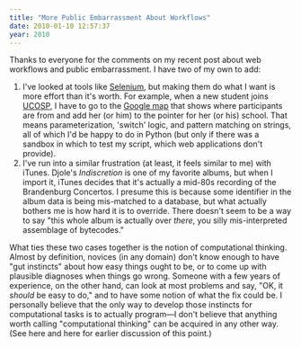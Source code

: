 ```yaml
---
title: "More Public Embarrassment About Workflows"
date: 2010-01-10 12:57:37
year: 2010
---
```

Thanks to everyone for the comments on my recent post about web workflows and public embarrassment. I have two of my own to add:
<ol>
	<li>I've looked at tools like <a href="http://seleniumhq.org/">Selenium</a>, but making them do what I want is more effort than it's worth. For example, when a new student joins <a href="http://ucosp.wordpress.com">UCOSP</a>, I have to go to the <a href="http://maps.google.com/maps/ms?ie=UTF8&amp;hl=en&amp;msa=0&amp;msid=100156001803519969567.00047bf69ca81288680da&amp;ll=35.960223,-94.130859&amp;spn=35.566761,74.443359&amp;z=4">Google map</a> that shows where participants are from and add her (or him) to the pointer for her (or his) school. That means parameterization, 'switch' logic, and pattern matching on strings, all of which I'd be happy to do in Python (but only if there was a sandbox in which to test my script, which web applications don't provide).</li>
	<li>I've run into a similar frustration (at least, it feels similar to me) with iTunes. Djole's <em>Indiscretion</em> is one of my favorite albums, but when I import it, iTunes decides that it's actually a mid-80s recording of the Brandenburg Concertos. I presume this is because some identifier in the album data is being mis-matched to a database, but what actually bothers me is how hard it is to override. There doesn't seem to be a way to say "this whole album is actually over <em>there</em>, you silly mis-interpreted assemblage of bytecodes."</li>
</ol>
What ties these two cases together is the notion of computational thinking. Almost by definition, novices (in any domain) don't know enough to have "gut instincts" about how easy things ought to be, or to come up with plausible diagnoses when things go wrong. Someone with a few years of experience, on the other hand, can look at most problems and say, "OK, it <em>should</em> be easy to do," and to have some notion of what the fix could be. I personally believe that the only way to develop those instincts for computational tasks is to actually program—I don't believe that anything worth calling "computational thinking" can be acquired in any other way. (See here and here for earlier discussion of this point.)
